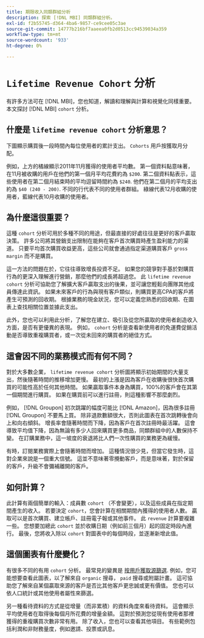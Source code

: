 ```yaml
---
title: 期限收入同類群組分析
description: 探索 [!DNL MBI] 同類群組分析。
exl-id: f2b55745-d364-4ba6-9857-ce9cee05c3ae
source-git-commit: 14777b216bf7aaeea0fb2d0513cc94539034a359
workflow-type: tm+mt
source-wordcount: '933'
ht-degree: 0%

---
```


# `Lifetime Revenue Cohort` 分析

有許多方法可在 [!DNL MBI]，您也知道，解讀和理解與計算和視覺化同樣重要。 本文探討 [!DNL MBI] `cohort` 分析。

## 什麼是 `lifetime revenue cohort` 分析意思？

下圖顯示購買後一段時間內每位使用者的累計支出。 `Cohorts` 用戶按獲取月分配。

例如，上方的橘線顯示2011年11月獲得的使用者平均數。 第一個資料點意味著，在11月被收購的用戶在他們的第一個月平均花費約為 `$200`. 第二個資料點表示，這些使用者在第二個月結束時的平均逗留時間約為 `$240`. 他們在第二個月的平均支出約為 `$40 (240 - 200)`. 不同的行代表不同的使用者群組。 綠線代表12月收購的使用者，藍線代表10月收購的使用者。

## 為什麼這很重要？

這種 `cohort` 分析可用於多種不同的用途，但最直接的好處往往是更好的客戶贏取決策。 許多公司將其營銷支出限制在能夠在客戶首次購買時產生盈利能力的渠道。 只要平均首次購買收益更高，這些公司就會通過指定渠道購買客戶 `gross margin` 而不是購買。

這一方法的問題在於，它往往導致增長投資不足。 如果您的競爭對手基於對購買行為的更深入理解進行營銷，那麼他們的成長將超過您。 此 `lifetime revenue cohort` 分析可協助您了解擴大客戶贏取支出的後果，並可讓您輕鬆向團隊其他成員傳達此資訊。 如果未來客戶的行為與現有客戶類似，則購買更高CPA的客戶將產生可預測的回收期。 根據業務的現金狀況，您可以定義您熟悉的回收期、在圖表上查找相關位置並據此支出。

此外，您也可以利用此分析，了解您在建立、吸引及從您所贏取的使用者創造收入方面，是否有更優異的表現。 例如， `cohort` 分析是查看新使用者的免運費促銷活動是否導致重複購買者，或一次從未回來的購買者的絕佳方式。

## 這會因不同的業務模式而有何不同？

對於大多數企業， `lifetime revenue cohort` 分析圖將顯示初始期間的大量支出，然後隨著時間的推移增加更慢。 最初的上漲是因為客戶在收購後很快首次購買的可能性高於任何其他時間。 如果贏取事件本身為購買，100%的客戶會在其第一個期間進行購買。 如果在購買前可以進行註冊，則這種影響不那麼劇烈。

例如， [!DNL Groupon] 初次跳躍的幅度可能比 [!DNL Amazon]，因為很多註冊 [!DNL Groupon] 不要馬上買。 除非退款數額很大，否則此圖表在首次跳轉後會向上和向右傾斜。 增長率會隨著時間而下降，因為客戶在首次註冊時最活躍。 這會導致平均值下降，因為無論有多少人回來購買更多商品，同類群組中的人數保持不變。 在訂購業務中，這一坡度的衰退將比人們一次性購買的業務更為緩慢。

有時，訂閱業務實際上會隨著時間而增加。 這種情況很少見，但當它發生時，這對企業來說是一個重大信號。 這並不意味著零攪動客戶，而是意味著，對於保留的客戶，升級不會彌補離開的客戶。

## 如何計算？

此計算有兩個簡單的輸入：成員數 `cohort` （不會變更），以及這些成員在指定期間產生的收入。 若要決定 `cohort`，您會計算在相關期間內獲得的使用者人數。 贏取可以是首次購買、建立帳戶、註冊電子報或其他事件。 此 `revenue` 計算要複雜一些。 您想要加總此 `cohort` 並於收購日期（例如前三個月）起的固定時段內進行。 最後，您將收入除以 `cohort` 對圖表中的每個時段，並逐漸新增此值。

## 這個圖表有什麼變化？

有很多不同的有用 `cohort` 分析。 最常見的變異是 [按用戶獲取源篩選](../analysis/most-value-source-channel.md). 例如，您可能想要查看此圖表，以了解來自 `organic` 搜尋， `paid` 搜尋或附屬計畫。 這可協助您了解來自某個贏取來源的客戶是否比其他客戶更忠誠或更有價值。 您也可以依人口統計或其他使用者屬性來篩選。

另一種看待資料的方式是從增量（而非累積）的資料角度來看待資料。 這會顯示平均使用者在取得後每個月所花費的增量金額。 這對於預測您從現有使用者那裡獲得的重複購買次數非常有用。 除了收入，您也可以查看其他項目。 有些範例包括利潤和非財務量度，例如邀請、投票或訊息。
